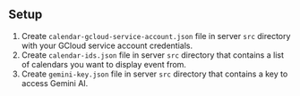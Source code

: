 ## Setup
1. Create `calendar-gcloud-service-account.json` file in server `src` directory with your GCloud service account credentials.
2. Create `calendar-ids.json` file in server `src` directory that contains a list of calendars you want to display event from.
2. Create `gemini-key.json` file in server `src` directory that contains a key to access Gemini AI.